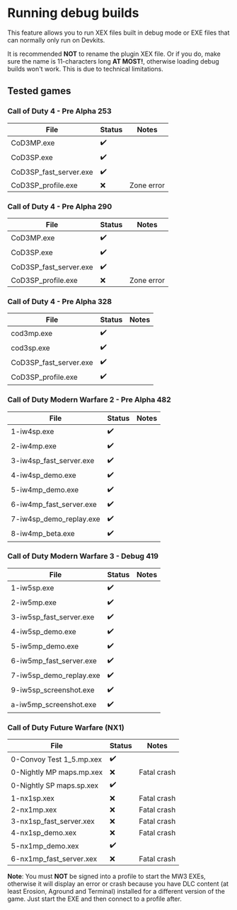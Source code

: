 # Running debug builds

This feature allows you to run XEX files built in debug mode or EXE files that can normally only run on Devkits.

It is recommended **NOT** to rename the plugin XEX file. Or if you do, make sure the name is 11-characters long **AT MOST!**, otherwise loading debug builds won't work. This is due to technical limitations.

## Tested games

### Call of Duty 4 - Pre Alpha 253

| File                   | Status             | Notes      |
| ---------------------- | ------------------ | ---------- |
| CoD3MP.exe             | :heavy_check_mark: |            |
| CoD3SP.exe             | :heavy_check_mark: |            |
| CoD3SP_fast_server.exe | :heavy_check_mark: |            |
| CoD3SP_profile.exe     | :x:                | Zone error |

### Call of Duty 4 - Pre Alpha 290

| File                   | Status             | Notes      |
| ---------------------- | ------------------ | ---------- |
| CoD3MP.exe             | :heavy_check_mark: |            |
| CoD3SP.exe             | :heavy_check_mark: |            |
| CoD3SP_fast_server.exe | :heavy_check_mark: |            |
| CoD3SP_profile.exe     | :x:                | Zone error |

### Call of Duty 4 - Pre Alpha 328

| File                   | Status             | Notes |
| ---------------------- | ------------------ | ----- |
| cod3mp.exe             | :heavy_check_mark: |       |
| cod3sp.exe             | :heavy_check_mark: |       |
| CoD3SP_fast_server.exe | :heavy_check_mark: |       |
| CoD3SP_profile.exe     | :heavy_check_mark: |       |

### Call of Duty Modern Warfare 2 - Pre Alpha 482

| File                    | Status             | Notes |
| ----------------------- | ------------------ | ----- |
| 1-iw4sp.exe             | :heavy_check_mark: |       |
| 2-iw4mp.exe             | :heavy_check_mark: |       |
| 3-iw4sp_fast_server.exe | :heavy_check_mark: |       |
| 4-iw4sp_demo.exe        | :heavy_check_mark: |       |
| 5-iw4mp_demo.exe        | :heavy_check_mark: |       |
| 6-iw4mp_fast_server.exe | :heavy_check_mark: |       |
| 7-iw4sp_demo_replay.exe | :heavy_check_mark: |       |
| 8-iw4mp_beta.exe        | :heavy_check_mark: |       |

### Call of Duty Modern Warfare 3 - Debug 419

| File                    | Status             | Notes |
| ----------------------- | ------------------ | ----- |
| 1-iw5sp.exe             | :heavy_check_mark: |       |
| 2-iw5mp.exe             | :heavy_check_mark: |       |
| 3-iw5sp_fast_server.exe | :heavy_check_mark: |       |
| 4-iw5sp_demo.exe        | :heavy_check_mark: |       |
| 5-iw5mp_demo.exe        | :heavy_check_mark: |       |
| 6-iw5mp_fast_server.exe | :heavy_check_mark: |       |
| 7-iw5sp_demo_replay.exe | :heavy_check_mark: |       |
| 9-iw5sp_screenshot.exe  | :heavy_check_mark: |       |
| a-iw5mp_screenshot.exe  | :heavy_check_mark: |       |

### Call of Duty Future Warfare (NX1)

| File                     | Status             | Notes       |
| ------------------------ | ------------------ | ----------- |
| 0-Convoy Test 1_5.mp.xex | :heavy_check_mark: |             |
| 0-Nightly MP maps.mp.xex | :x:                | Fatal crash |
| 0-Nightly SP maps.sp.xex | :heavy_check_mark: |             |
| 1-nx1sp.xex              | :x:                | Fatal crash |
| 2-nx1mp.xex              | :x:                | Fatal crash |
| 3-nx1sp_fast_server.xex  | :x:                | Fatal crash |
| 4-nx1sp_demo.xex         | :x:                | Fatal crash |
| 5-nx1mp_demo.xex         | :heavy_check_mark: |             |
| 6-nx1mp_fast_server.xex  | :x:                | Fatal crash |

**Note**: You must **NOT** be signed into a profile to start the MW3 EXEs, otherwise it will display an error or crash because you have DLC content (at least Erosion, Aground and Terminal) installed for a different version of the game. Just start the EXE and then connect to a profile after.
